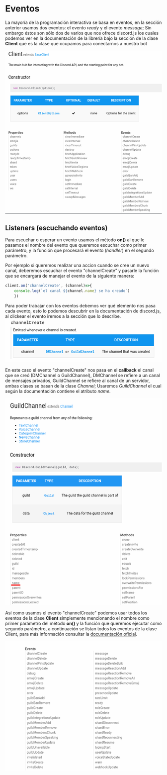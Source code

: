# Eventos

La mayoría de la programación interactiva se basa en eventos, en la sección anterior usamos dos eventos: el evento *ready* y el evento *message*;
Sin embargo éstos son sólo dos de varios que nos ofrece discord.js los cuales podemos ver en la documentación de la librería bajo la sección de la clase **Client** que es la clase que ocupamos para conectarnos a nuestro bot

![](images/Events.png)

## Listeners (escuchando eventos)
Para escuchar o esperar un evento usamos el método **on()** al que le pasamos el nombre del evento que queremos escuchar como primer parámetro, y la función que procesará el evento (*handler*) en el segundo parámetro.

Por ejemplo si queremos realizar una accion cuando se cree un nuevo canal, deberemos escuchar el evento "channelCreate" y pasarle la función que se encargará de manejar el evento de la siguiente manera:

```js
client.on('channelCreate', (channel)=>{
    console.log(`el canal ${channel.name} se ha creado`)
    })

```
Para poder trabajar con los eventos debemos ver qué elemento nos pasa cada evento, esto lo podemos descubrir en la documentación de  discord.js, al clickear el evento iremos a la sección que lo describe.
![](images/channelCreate.png)

En este caso
el evento "channelCreate" nos pasa en el **callback** el canal que se creó (DMChannel o GuildChannel), DMChannel se refiere a un canal de mensajes privados, GuildChannel se refiere al canal de un servidor, ambas clases se basan de la clase *Channel*; Usaremos *GuildChannel* el cual según la documentación contiene el atributo *name*.

![](images/GuildChannel.png)

Así como usamos el evento "channelCreate" podemos usar todos los eventos de la clase **Client** simplemente mencionando el nombre como primer parámetro del método **on()** y la función que queremos ejecutar como segundo parámetro, a continuación se listan todos los eventos de la clase Client, para más información consultar la [documentación oficial](https://discord.js.org/#/docs/main/stable/general/welcome).

![](images/EventList.png)
